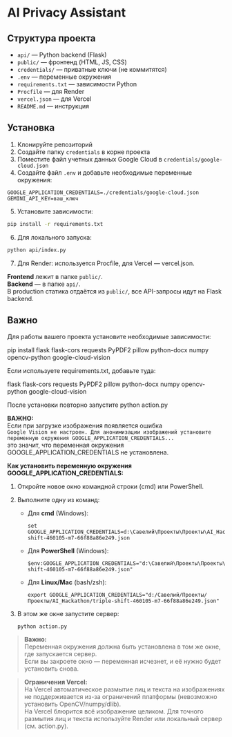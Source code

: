 # AI Privacy Assistant

## Структура проекта

- `api/` — Python backend (Flask)
- `public/` — фронтенд (HTML, JS, CSS)
- `credentials/` — приватные ключи (не коммитятся)
- `.env` — переменные окружения
- `requirements.txt` — зависимости Python
- `Procfile` — для Render
- `vercel.json` — для Vercel
- `README.md` — инструкция

## Установка

1. Клонируйте репозиторий
2. Создайте папку `credentials` в корне проекта
3. Поместите файл учетных данных Google Cloud в `credentials/google-cloud.json`
4. Создайте файл `.env` и добавьте необходимые переменные окружения:

```env
GOOGLE_APPLICATION_CREDENTIALS=./credentials/google-cloud.json
GEMINI_API_KEY=ваш_ключ
```

5. Установите зависимости:

```bash
pip install -r requirements.txt
```

6. Для локального запуска:

```bash
python api/index.py
```

7. Для Render: используется Procfile, для Vercel — vercel.json.

**Frontend** лежит в папке `public/`.  
**Backend** — в папке `api/`.  
В production статика отдаётся из `public/`, все API-запросы идут на Flask backend.

## Важно

Для работы вашего проекта установите необходимые зависимости:

pip install flask flask-cors requests PyPDF2 pillow python-docx numpy opencv-python google-cloud-vision

Если используете requirements.txt, добавьте туда:

flask
flask-cors
requests
PyPDF2
pillow
python-docx
numpy
opencv-python
google-cloud-vision

После установки повторно запустите python action.py

**ВАЖНО:**  
Если при загрузке изображения появляется ошибка  
`Google Vision не настроен. Для анонимизации изображений установите переменную окружения GOOGLE_APPLICATION_CREDENTIALS...`  
это значит, что переменная окружения GOOGLE_APPLICATION_CREDENTIALS не установлена.

**Как установить переменную окружения GOOGLE_APPLICATION_CREDENTIALS:**

1. Откройте новое окно командной строки (cmd) или PowerShell.
2. Выполните одну из команд:

   - Для **cmd** (Windows):
     ```
     set GOOGLE_APPLICATION_CREDENTIALS=d:\Савелий\Проекты\Проекты\AI_Hackathon\triple-shift-460105-m7-66f88a86e249.json
     ```
   - Для **PowerShell** (Windows):
     ```
     $env:GOOGLE_APPLICATION_CREDENTIALS="d:\Савелий\Проекты\Проекты\AI_Hackathon\triple-shift-460105-m7-66f88a86e249.json"
     ```
   - Для **Linux/Mac** (bash/zsh):
     ```
     export GOOGLE_APPLICATION_CREDENTIALS="d:/Савелий/Проекты/Проекты/AI_Hackathon/triple-shift-460105-m7-66f88a86e249.json"
     ```

3. В этом же окне запустите сервер:
   ```
   python action.py
   ```

> **Важно:**  
> Переменная окружения должна быть установлена в том же окне, где запускается сервер.  
> Если вы закроете окно — переменная исчезнет, и её нужно будет установить снова.

> **Ограничения Vercel:**  
> На Vercel автоматическое размытие лиц и текста на изображениях не поддерживается из-за ограничений платформы (невозможно установить OpenCV/numpy/dlib).  
> На Vercel блюрится всё изображение целиком. Для точного размытия лиц и текста используйте Render или локальный сервер (см. action.py).
